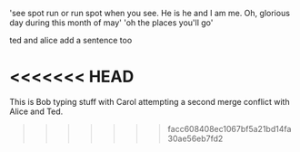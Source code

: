 'see spot run or run spot when you see. He is he and I am me. Oh, glorious day during this month of may'
'oh the places you'll go'

ted and alice add a sentence too 

<<<<<<< HEAD
=======

This is Bob typing stuff with Carol attempting a second merge conflict with Alice and Ted.
>>>>>>> facc608408ec1067bf5a21bd14fa30ae56eb7fd2

